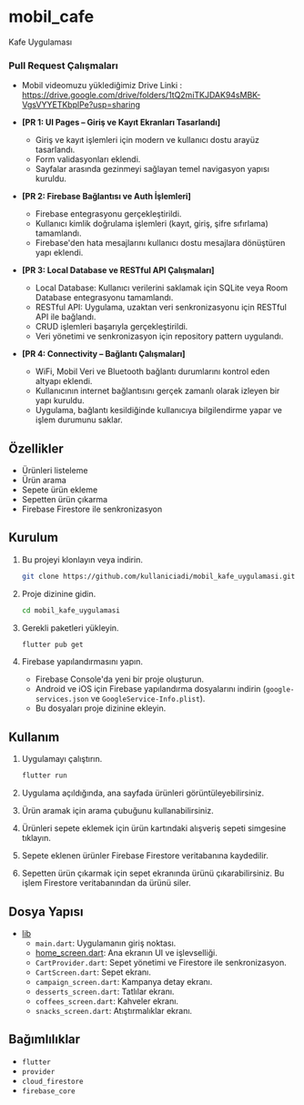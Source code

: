 # mobil_cafe

Kafe Uygulaması

### Pull Request Çalışmaları

- Mobil videomuzu yüklediğimiz Drive Linki : https://drive.google.com/drive/folders/1tQ2miTKJDAK94sMBK-VgsVYYETKbplPe?usp=sharing

  
- **[PR 1: UI Pages – Giriş ve Kayıt Ekranları Tasarlandı]**
  - Giriş ve kayıt işlemleri için modern ve kullanıcı dostu arayüz tasarlandı.
  - Form validasyonları eklendi.
  - Sayfalar arasında gezinmeyi sağlayan temel navigasyon yapısı kuruldu.

- **[PR 2: Firebase Bağlantısı ve Auth İşlemleri]**
  - Firebase entegrasyonu gerçekleştirildi.
  - Kullanıcı kimlik doğrulama işlemleri (kayıt, giriş, şifre sıfırlama) tamamlandı.
  - Firebase'den hata mesajlarını kullanıcı dostu mesajlara dönüştüren yapı eklendi.

- **[PR 3: Local Database ve RESTful API Çalışmaları]**
  - Local Database: Kullanıcı verilerini saklamak için SQLite veya Room Database entegrasyonu tamamlandı.
  - RESTful API: Uygulama, uzaktan veri senkronizasyonu için RESTful API ile bağlandı.
  - CRUD işlemleri başarıyla gerçekleştirildi.
  - Veri yönetimi ve senkronizasyon için repository pattern uygulandı.

- **[PR 4: Connectivity – Bağlantı Çalışmaları]**
  - WiFi, Mobil Veri ve Bluetooth bağlantı durumlarını kontrol eden altyapı eklendi.
  - Kullanıcının internet bağlantısını gerçek zamanlı olarak izleyen bir yapı kuruldu.
  - Uygulama, bağlantı kesildiğinde kullanıcıya bilgilendirme yapar ve işlem durumunu saklar.


## Özellikler

- Ürünleri listeleme
- Ürün arama
- Sepete ürün ekleme
- Sepetten ürün çıkarma
- Firebase Firestore ile senkronizasyon

## Kurulum

1. Bu projeyi klonlayın veya indirin.
    ```bash
    git clone https://github.com/kullaniciadi/mobil_kafe_uygulamasi.git
    ```

2. Proje dizinine gidin.
    ```bash
    cd mobil_kafe_uygulamasi
    ```

3. Gerekli paketleri yükleyin.
    ```bash
    flutter pub get
    ```

4. Firebase yapılandırmasını yapın.
    - Firebase Console'da yeni bir proje oluşturun.
    - Android ve iOS için Firebase yapılandırma dosyalarını indirin (`google-services.json` ve `GoogleService-Info.plist`).
    - Bu dosyaları proje dizinine ekleyin.

## Kullanım

1. Uygulamayı çalıştırın.
    ```bash
    flutter run
    ```

2. Uygulama açıldığında, ana sayfada ürünleri görüntüleyebilirsiniz.

3. Ürün aramak için arama çubuğunu kullanabilirsiniz.

4. Ürünleri sepete eklemek için ürün kartındaki alışveriş sepeti simgesine tıklayın.

5. Sepete eklenen ürünler Firebase Firestore veritabanına kaydedilir.

6. Sepetten ürün çıkarmak için sepet ekranında ürünü çıkarabilirsiniz. Bu işlem Firestore veritabanından da ürünü siler.

## Dosya Yapısı

- [lib](http://_vscodecontentref_/1)
  - `main.dart`: Uygulamanın giriş noktası.
  - [home_screen.dart](http://_vscodecontentref_/2): Ana ekranın UI ve işlevselliği.
  - `CartProvider.dart`: Sepet yönetimi ve Firestore ile senkronizasyon.
  - `CartScreen.dart`: Sepet ekranı.
  - `campaign_screen.dart`: Kampanya detay ekranı.
  - `desserts_screen.dart`: Tatlılar ekranı.
  - `coffees_screen.dart`: Kahveler ekranı.
  - `snacks_screen.dart`: Atıştırmalıklar ekranı.

## Bağımlılıklar

- `flutter`
- `provider`
- `cloud_firestore`
- `firebase_core`


